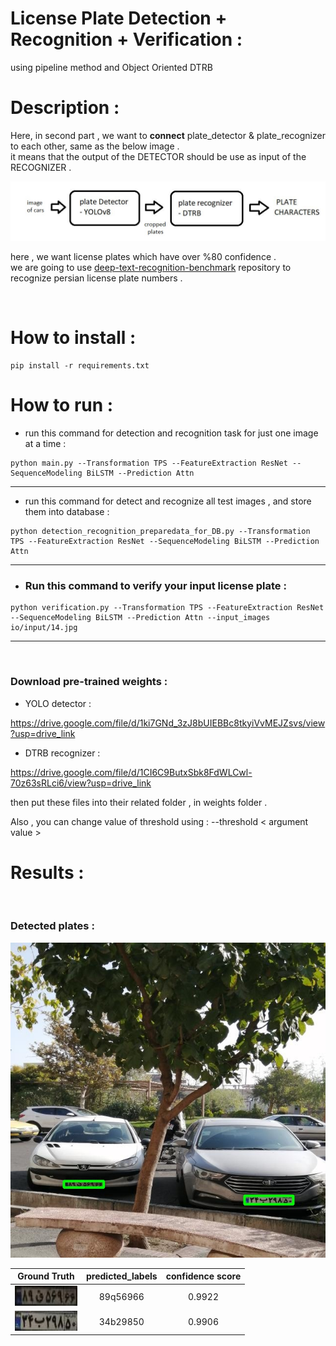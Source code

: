 # License Plate Detection + Recognition + Verification : 
using pipeline method and Object Oriented DTRB


# Description :
Here, in second part ,  we want to **connect** plate_detector & plate_recognizer to each other, same as the below image . <br/>
it means that the output of the DETECTOR should be use as input of the RECOGNIZER . 

<p float="center">
    <img src  = "assets/Capture.JPG" width=600 /> 
</p>

here , we want license plates which have over %80 confidence . <br/>
we are going to use [deep-text-recognition-benchmark](https://github.com/clovaai/deep-text-recognition-benchmark/tree/master) repository to recognize persian license plate numbers .


<br/>

# How to install :
```
pip install -r requirements.txt
```
# How to run :
+ run this command for detection and recognition task for just one image at a time : <br/>
```
python main.py --Transformation TPS --FeatureExtraction ResNet --SequenceModeling BiLSTM --Prediction Attn 
```
----------------------------------------------------------------

+ run this command for detect and recognize all test images , and store them into database :
```
python detection_recognition_preparedata_for_DB.py --Transformation TPS --FeatureExtraction ResNet --SequenceModeling BiLSTM --Prediction Attn
```
----------------------------------------------------------------

+ ###  Run this command to verify your input license plate :
```
python verification.py --Transformation TPS --FeatureExtraction ResNet --SequenceModeling BiLSTM --Prediction Attn --input_images io/input/14.jpg
```

--------------------------------------------
<br/>

###  Download pre-trained weights : <br/>

+ YOLO detector : <br/>

https://drive.google.com/file/d/1ki7GNd_3zJ8bUIEBBc8tkyiVvMEJZsvs/view?usp=drive_link

+ DTRB recognizer : <br/>

https://drive.google.com/file/d/1CI6C9ButxSbk8FdWLCwl-70z63sRLci6/view?usp=drive_link

then put these files into their related folder , in weights folder .

Also , you can change value of threshold using : --threshold < argument value >


# Results :
<br/>

### Detected plates :
![](io/output/x15.jpg "1") 

|    Ground Truth  | predicted_labels | confidence score |
|:-------------------------------------:| :-------------------------------------:| :-------------------------------------:|
| ![](io/output/x_cropped0.jpg "1") | 89q56966 | 0.9922
| ![](io/output/x_cropped.jpg "1") | 34b29850 | 0.9906

